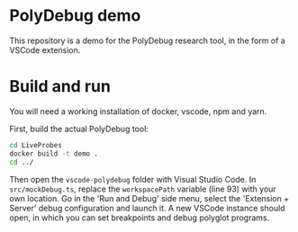# PolyDebug demo

This repository is a demo for the PolyDebug research tool, in the form of a VSCode extension.

# Build and run

You will need a working installation of docker, vscode, npm and yarn.

First, build the actual PolyDebug tool:

```bash
cd LiveProbes
docker build -t demo .
cd ../
```

Then open the `vscode-polydebug` folder with Visual Studio Code. In `src/mockDebug.ts`, replace the `workspacePath` variable (line 93) with your own location.
Go in the 'Run and Debug' side menu, select the 'Extension + Server' debug configuration and launch it. 
A new VSCode instance should open, in which you can set breakpoints and debug polyglot programs.